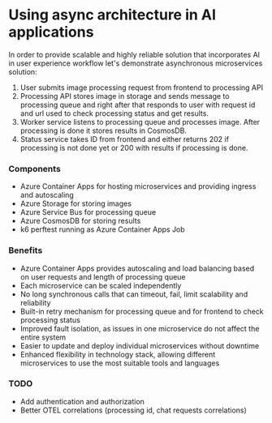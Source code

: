 # Using async architecture in AI applications
In order to provide scalable and highly reliable solution that incorporates AI in user experience workflow let's demonstrate asynchronous microservices solution:

1. User submits image processing request from frontend to processing API
2. Processing API stores image in storage and sends message to processing queue and right after that responds to user with request id and url used to check processing status and get results.
3. Worker service listens to processing queue and processes image. After processing is done it stores results in CosmosDB.
4. Status service takes ID from frontend and either returns 202 if processing is not done yet or 200 with results if processing is done.

### Components
- Azure Container Apps for hosting microservices and providing ingress and autoscaling
- Azure Storage for storing images
- Azure Service Bus for processing queue
- Azure CosmosDB for storing results
- k6 perftest running as Azure Container Apps Job

### Benefits
- Azure Container Apps provides autoscaling and load balancing based on user requests and length of processing queue
- Each microservice can be scaled independently
- No long synchronous calls that can timeout, fail, limit scalability and reliability
- Built-in retry mechanism for processing queue and for frontend to check processing status
- Improved fault isolation, as issues in one microservice do not affect the entire system
- Easier to update and deploy individual microservices without downtime
- Enhanced flexibility in technology stack, allowing different microservices to use the most suitable tools and languages

### TODO
- Add authentication and authorization
- Better OTEL correlations (processing id, chat requests correlations)